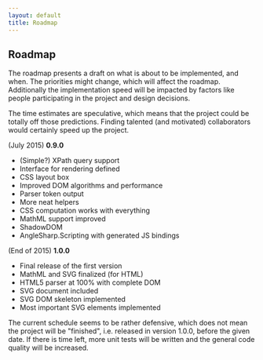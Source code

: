 ```yaml
---
layout: default
title: Roadmap
---
```


Roadmap
-------

The roadmap presents a draft on what is about to be implemented, and when. The priorities might change, which will affect the roadmap. Additionally the implementation speed will be impacted by factors like people participating in the project and design decisions.

The time estimates are speculative, which means that the project could be totally off those predictions. Finding talented (and motivated) collaborators would certainly speed up the project.

(July 2015) **0.9.0**

- (Simple?) XPath query support
- Interface for rendering defined
- CSS layout box
- Improved DOM algorithms and performance
- Parser token output
- More neat helpers
- CSS computation works with everything
- MathML support improved
- ShadowDOM 
- AngleSharp.Scripting with generated JS bindings

(End of 2015) **1.0.0**

- Final release of the first version
- MathML and SVG finalized (for HTML)
- HTML5 parser at 100% with complete DOM
- SVG document included
- SVG DOM skeleton implemented
- Most important SVG elements implemented

The current schedule seems to be rather defensive, which does not mean the project will be "finished", i.e. released in version 1.0.0, before the given date. If there is time left, more unit tests will be written and the general code quality will be increased.